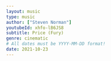 ```yaml
---
layout: music
type: music
author: ["Steven Norman"]
youtubeId: xhfo-lB6JS8
subtitle: Price (Fury)
genre: cinematic
# All dates must be YYYY-MM-DD format!
date: 2021-10-23
---
```

